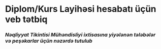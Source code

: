 # Diplom/Kurs Layihəsi hesabatı üçün veb tətbiq

<h3><em>Nəqliyyat Tikintisi Mühəndisliyi ixtisasına yiyələnən tələbələr və peşəkarlar üçün nəzərdə tutulub<em><h3>

